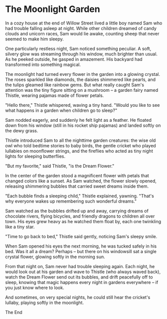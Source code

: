 # The Moonlight Garden

In a cozy house at the end of Willow Street lived a little boy named Sam who had trouble falling asleep at night. While other children dreamed of candy clouds and unicorn races, Sam would lie awake, counting sheep that never seemed to make him sleepy.

One particularly restless night, Sam noticed something peculiar. A soft, silvery glow was streaming through his window, much brighter than usual. As he peeked outside, he gasped in amazement. His backyard had transformed into something magical.

The moonlight had turned every flower in the garden into a glowing crystal. The roses sparkled like diamonds, the daisies shimmered like pearls, and the tulips gleamed like rainbow gems. But what really caught Sam's attention was the tiny figure sitting on a mushroom – a garden fairy named Thistle, wearing pajamas made of flower petals.

"Hello there," Thistle whispered, waving a tiny hand. "Would you like to see what happens in a garden when children go to sleep?"

Sam nodded eagerly, and suddenly he felt light as a feather. He floated down from his window (still in his rocket ship pajamas) and landed softly on the dewy grass.

Thistle introduced Sam to all the nighttime garden creatures: the wise old owl who told bedtime stories to baby birds, the gentle cricket who played lullabies on moonflower strings, and the fireflies who acted as tiny night lights for sleeping butterflies.

"But my favorite," said Thistle, "is the Dream Flower."

In the center of the garden stood a magnificent flower with petals that changed colors like a sunset. As Sam watched, the flower slowly opened, releasing shimmering bubbles that carried sweet dreams inside them.

"Each bubble finds a sleeping child," Thistle explained, yawning. "That's why everyone wakes up remembering such wonderful dreams."

Sam watched as the bubbles drifted up and away, carrying dreams of chocolate rivers, flying bicycles, and friendly dragons to children all over town. His eyes grew heavy as he watched them float by, each one twinkling like a tiny star.

"Time to go back to bed," Thistle said gently, noticing Sam's sleepy smile.

When Sam opened his eyes the next morning, he was tucked safely in his bed. Was it all a dream? Perhaps – but there on his windowsill sat a single crystal flower, glowing softly in the morning sun.

From that night on, Sam never had trouble sleeping again. Each night, he would look out at his garden and wave to Thistle (who always waved back), watch the Dream Flower send out its bubbles, and drift peacefully off to sleep, knowing that magic happens every night in gardens everywhere – if you just know where to look.

And sometimes, on very special nights, he could still hear the cricket's lullaby, playing softly in the moonlight.

The End
